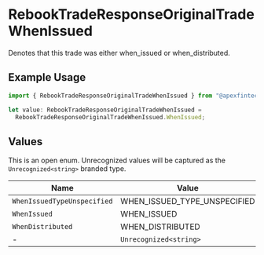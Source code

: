 # RebookTradeResponseOriginalTradeWhenIssued

Denotes that this trade was either when_issued or when_distributed.

## Example Usage

```typescript
import { RebookTradeResponseOriginalTradeWhenIssued } from "@apexfintechsolutions/ascend-sdk/models/components";

let value: RebookTradeResponseOriginalTradeWhenIssued =
  RebookTradeResponseOriginalTradeWhenIssued.WhenIssued;
```

## Values

This is an open enum. Unrecognized values will be captured as the `Unrecognized<string>` branded type.

| Name                         | Value                        |
| ---------------------------- | ---------------------------- |
| `WhenIssuedTypeUnspecified`  | WHEN_ISSUED_TYPE_UNSPECIFIED |
| `WhenIssued`                 | WHEN_ISSUED                  |
| `WhenDistributed`            | WHEN_DISTRIBUTED             |
| -                            | `Unrecognized<string>`       |